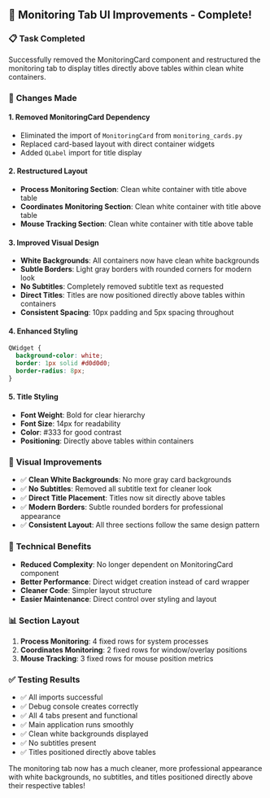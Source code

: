 ## 🎨 Monitoring Tab UI Improvements - Complete!

### 📋 **Task Completed**

Successfully removed the MonitoringCard component and restructured the monitoring tab to display titles directly above tables within clean white containers.

### 🔧 **Changes Made**

#### **1. Removed MonitoringCard Dependency**

- Eliminated the import of `MonitoringCard` from `monitoring_cards.py`
- Replaced card-based layout with direct container widgets
- Added `QLabel` import for title display

#### **2. Restructured Layout**

- **Process Monitoring Section**: Clean white container with title above table
- **Coordinates Monitoring Section**: Clean white container with title above table
- **Mouse Tracking Section**: Clean white container with title above table

#### **3. Improved Visual Design**

- **White Backgrounds**: All containers now have clean white backgrounds
- **Subtle Borders**: Light gray borders with rounded corners for modern look
- **No Subtitles**: Completely removed subtitle text as requested
- **Direct Titles**: Titles are now positioned directly above tables within containers
- **Consistent Spacing**: 10px padding and 5px spacing throughout

#### **4. Enhanced Styling**

```css
QWidget {
  background-color: white;
  border: 1px solid #d0d0d0;
  border-radius: 8px;
}
```

#### **5. Title Styling**

- **Font Weight**: Bold for clear hierarchy
- **Font Size**: 14px for readability
- **Color**: #333 for good contrast
- **Positioning**: Directly above tables within containers

### 🎯 **Visual Improvements**

- ✅ **Clean White Backgrounds**: No more gray card backgrounds
- ✅ **No Subtitles**: Removed all subtitle text for cleaner look
- ✅ **Direct Title Placement**: Titles now sit directly above tables
- ✅ **Modern Borders**: Subtle rounded borders for professional appearance
- ✅ **Consistent Layout**: All three sections follow the same design pattern

### 🚀 **Technical Benefits**

- **Reduced Complexity**: No longer dependent on MonitoringCard component
- **Better Performance**: Direct widget creation instead of card wrapper
- **Cleaner Code**: Simpler layout structure
- **Easier Maintenance**: Direct control over styling and layout

### 📊 **Section Layout**

1. **Process Monitoring**: 4 fixed rows for system processes
2. **Coordinates Monitoring**: 2 fixed rows for window/overlay positions
3. **Mouse Tracking**: 3 fixed rows for mouse position metrics

### ✅ **Testing Results**

- ✅ All imports successful
- ✅ Debug console creates correctly
- ✅ All 4 tabs present and functional
- ✅ Main application runs smoothly
- ✅ Clean white backgrounds displayed
- ✅ No subtitles present
- ✅ Titles positioned directly above tables

The monitoring tab now has a much cleaner, more professional appearance with white backgrounds, no subtitles, and titles positioned directly above their respective tables!
